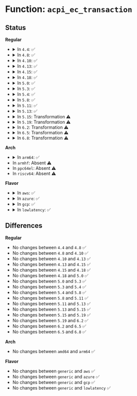 # Function: <code>acpi_ec_transaction</code>

## Status
<b>Regular</b>
<ul>
<li>
<details>
<summary>In <code>4.4</code>: ✅</summary>

```c
int acpi_ec_transaction(struct acpi_ec *ec, struct transaction *t);
```

**Collision:** Unique Static

**Inline:** No

**Transformation:** False

**Instances:**

```
In drivers/acpi/ec.c (ffffffff81483b3b)
Location: drivers/acpi/ec.c:702
Inline: False
Direct callers:
  - drivers/acpi/ec.c:acpi_ec_read
  - drivers/acpi/ec.c:ec_transaction
  - drivers/acpi/ec.c:acpi_ec_space_handler
  - drivers/acpi/ec.c:acpi_ec_space_handler
  - drivers/acpi/ec.c:acpi_ec_space_handler
  - drivers/acpi/ec.c:acpi_ec_query
  - drivers/acpi/ec.c:ec_write
```
**Symbols:**

```
ffffffff81483b3b-ffffffff81483e87: acpi_ec_transaction (STB_LOCAL)
```
</details>
</li>
<li>
<details>
<summary>In <code>4.8</code>: ✅</summary>

```c
int acpi_ec_transaction(struct acpi_ec *ec, struct transaction *t);
```

**Collision:** Unique Static

**Inline:** No

**Transformation:** False

**Instances:**

```
In drivers/acpi/ec.c (ffffffff814d25d2)
Location: drivers/acpi/ec.c:709
Inline: False
Direct callers:
  - drivers/acpi/ec.c:acpi_ec_space_handler
  - drivers/acpi/ec.c:acpi_ec_space_handler
  - drivers/acpi/ec.c:acpi_ec_space_handler
  - drivers/acpi/ec.c:acpi_ec_query
  - drivers/acpi/ec.c:ec_transaction
  - drivers/acpi/ec.c:ec_write
  - drivers/acpi/ec.c:acpi_ec_read
```
**Symbols:**

```
ffffffff814d25d2-ffffffff814d28f2: acpi_ec_transaction (STB_LOCAL)
```
</details>
</li>
<li>
<details>
<summary>In <code>4.10</code>: ✅</summary>

```c
int acpi_ec_transaction(struct acpi_ec *ec, struct transaction *t);
```

**Collision:** Unique Static

**Inline:** No

**Transformation:** False

**Instances:**

```
In drivers/acpi/ec.c (ffffffff814f4aae)
Location: drivers/acpi/ec.c:823
Inline: False
Direct callers:
  - drivers/acpi/ec.c:acpi_ec_space_handler
  - drivers/acpi/ec.c:acpi_ec_space_handler
  - drivers/acpi/ec.c:acpi_ec_space_handler
  - drivers/acpi/ec.c:acpi_ec_query
  - drivers/acpi/ec.c:ec_transaction
  - drivers/acpi/ec.c:ec_write
  - drivers/acpi/ec.c:acpi_ec_read
```
**Symbols:**

```
ffffffff814f4aae-ffffffff814f4dc3: acpi_ec_transaction (STB_LOCAL)
```
</details>
</li>
<li>
<details>
<summary>In <code>4.13</code>: ✅</summary>

```c
int acpi_ec_transaction(struct acpi_ec *ec, struct transaction *t);
```

**Collision:** Unique Static

**Inline:** No

**Transformation:** False

**Instances:**

```
In drivers/acpi/ec.c (ffffffff81502e20)
Location: drivers/acpi/ec.c:812
Inline: False
Direct callers:
  - drivers/acpi/ec.c:acpi_ec_space_handler
  - drivers/acpi/ec.c:acpi_ec_space_handler
  - drivers/acpi/ec.c:acpi_ec_space_handler
  - drivers/acpi/ec.c:acpi_ec_space_handler
  - drivers/acpi/ec.c:acpi_ec_event_handler
  - drivers/acpi/ec.c:ec_transaction
  - drivers/acpi/ec.c:ec_write
  - drivers/acpi/ec.c:ec_read
```
**Symbols:**

```
ffffffff81502e20-ffffffff815031d1: acpi_ec_transaction (STB_LOCAL)
```
</details>
</li>
<li>
<details>
<summary>In <code>4.15</code>: ✅</summary>

```c
int acpi_ec_transaction(struct acpi_ec *ec, struct transaction *t);
```

**Collision:** Unique Static

**Inline:** No

**Transformation:** False

**Instances:**

```
In drivers/acpi/ec.c (ffffffff81545280)
Location: drivers/acpi/ec.c:814
Inline: False
Direct callers:
  - drivers/acpi/ec.c:acpi_ec_space_handler
  - drivers/acpi/ec.c:acpi_ec_space_handler
  - drivers/acpi/ec.c:acpi_ec_space_handler
  - drivers/acpi/ec.c:acpi_ec_space_handler
  - drivers/acpi/ec.c:acpi_ec_event_handler
  - drivers/acpi/ec.c:ec_transaction
  - drivers/acpi/ec.c:ec_write
  - drivers/acpi/ec.c:ec_read
```
**Symbols:**

```
ffffffff81545280-ffffffff81545631: acpi_ec_transaction (STB_LOCAL)
```
</details>
</li>
<li>
<details>
<summary>In <code>4.18</code>: ✅</summary>

```c
int acpi_ec_transaction(struct acpi_ec *ec, struct transaction *t);
```

**Collision:** Unique Static

**Inline:** No

**Transformation:** False

**Instances:**

```
In drivers/acpi/ec.c (ffffffff8157b880)
Location: drivers/acpi/ec.c:814
Inline: False
Direct callers:
  - drivers/acpi/ec.c:acpi_ec_space_handler
  - drivers/acpi/ec.c:acpi_ec_space_handler
  - drivers/acpi/ec.c:acpi_ec_space_handler
  - drivers/acpi/ec.c:acpi_ec_space_handler
  - drivers/acpi/ec.c:acpi_ec_event_handler
  - drivers/acpi/ec.c:ec_transaction
  - drivers/acpi/ec.c:ec_write
  - drivers/acpi/ec.c:ec_read
```
**Symbols:**

```
ffffffff8157b880-ffffffff8157bc1c: acpi_ec_transaction (STB_LOCAL)
```
</details>
</li>
<li>
<details>
<summary>In <code>5.0</code>: ✅</summary>

```c
int acpi_ec_transaction(struct acpi_ec *ec, struct transaction *t);
```

**Collision:** Unique Static

**Inline:** No

**Transformation:** False

**Instances:**

```
In drivers/acpi/ec.c (ffffffff81592f40)
Location: drivers/acpi/ec.c:814
Inline: False
Direct callers:
  - drivers/acpi/ec.c:acpi_ec_space_handler
  - drivers/acpi/ec.c:acpi_ec_space_handler
  - drivers/acpi/ec.c:acpi_ec_space_handler
  - drivers/acpi/ec.c:acpi_ec_space_handler
  - drivers/acpi/ec.c:acpi_ec_event_handler
  - drivers/acpi/ec.c:ec_transaction
  - drivers/acpi/ec.c:ec_write
  - drivers/acpi/ec.c:ec_read
```
**Symbols:**

```
ffffffff81592f40-ffffffff815932dc: acpi_ec_transaction (STB_LOCAL)
```
</details>
</li>
<li>
<details>
<summary>In <code>5.3</code>: ✅</summary>

```c
int acpi_ec_transaction(struct acpi_ec *ec, struct transaction *t);
```

**Collision:** Unique Static

**Inline:** No

**Transformation:** False

**Instances:**

```
In drivers/acpi/ec.c (ffffffff815c3ef0)
Location: drivers/acpi/ec.c:828
Inline: False
Direct callers:
  - drivers/acpi/ec.c:acpi_ec_space_handler
  - drivers/acpi/ec.c:acpi_ec_space_handler
  - drivers/acpi/ec.c:acpi_ec_space_handler
  - drivers/acpi/ec.c:acpi_ec_space_handler
  - drivers/acpi/ec.c:acpi_ec_query
  - drivers/acpi/ec.c:ec_transaction
  - drivers/acpi/ec.c:ec_write
  - drivers/acpi/ec.c:ec_read
```
**Symbols:**

```
ffffffff815c3ef0-ffffffff815c42a9: acpi_ec_transaction (STB_LOCAL)
```
</details>
</li>
<li>
<details>
<summary>In <code>5.4</code>: ✅</summary>

```c
int acpi_ec_transaction(struct acpi_ec *ec, struct transaction *t);
```

**Collision:** Unique Static

**Inline:** No

**Transformation:** False

**Instances:**

```
In drivers/acpi/ec.c (ffffffff815e5130)
Location: drivers/acpi/ec.c:820
Inline: False
Direct callers:
  - drivers/acpi/ec.c:acpi_ec_space_handler
  - drivers/acpi/ec.c:acpi_ec_space_handler
  - drivers/acpi/ec.c:acpi_ec_space_handler
  - drivers/acpi/ec.c:acpi_ec_space_handler
  - drivers/acpi/ec.c:acpi_ec_query
  - drivers/acpi/ec.c:ec_transaction
  - drivers/acpi/ec.c:ec_write
  - drivers/acpi/ec.c:ec_read
```
**Symbols:**

```
ffffffff815e5130-ffffffff815e54e9: acpi_ec_transaction (STB_LOCAL)
```
</details>
</li>
<li>
<details>
<summary>In <code>5.8</code>: ✅</summary>

```c
int acpi_ec_transaction(struct acpi_ec *ec, struct transaction *t);
```

**Collision:** Unique Static

**Inline:** No

**Transformation:** False

**Instances:**

```
In drivers/acpi/ec.c (ffffffff816909a0)
Location: drivers/acpi/ec.c:816
Inline: False
Direct callers:
  - drivers/acpi/ec.c:acpi_ec_space_handler
  - drivers/acpi/ec.c:acpi_ec_space_handler
  - drivers/acpi/ec.c:acpi_ec_space_handler
  - drivers/acpi/ec.c:acpi_ec_space_handler
  - drivers/acpi/ec.c:acpi_ec_query
  - drivers/acpi/ec.c:ec_transaction
  - drivers/acpi/ec.c:ec_write
  - drivers/acpi/ec.c:ec_read
```
**Symbols:**

```
ffffffff816909a0-ffffffff81690af2: acpi_ec_transaction (STB_LOCAL)
```
</details>
</li>
<li>
<details>
<summary>In <code>5.11</code>: ✅</summary>

```c
int acpi_ec_transaction(struct acpi_ec *ec, struct transaction *t);
```

**Collision:** Unique Static

**Inline:** No

**Transformation:** False

**Instances:**

```
In drivers/acpi/ec.c (ffffffff816ae6d0)
Location: drivers/acpi/ec.c:803
Inline: False
Direct callers:
  - drivers/acpi/ec.c:acpi_ec_space_handler
  - drivers/acpi/ec.c:acpi_ec_space_handler
  - drivers/acpi/ec.c:acpi_ec_space_handler
  - drivers/acpi/ec.c:acpi_ec_space_handler
  - drivers/acpi/ec.c:acpi_ec_query
  - drivers/acpi/ec.c:ec_transaction
  - drivers/acpi/ec.c:ec_write
  - drivers/acpi/ec.c:ec_read
```
**Symbols:**

```
ffffffff816ae6d0-ffffffff816ae822: acpi_ec_transaction (STB_LOCAL)
```
</details>
</li>
<li>
<details>
<summary>In <code>5.13</code>: ✅</summary>

```c
int acpi_ec_transaction(struct acpi_ec *ec, struct transaction *t);
```

**Collision:** Unique Static

**Inline:** No

**Transformation:** False

**Instances:**

```
In drivers/acpi/ec.c (ffffffff81690cf0)
Location: drivers/acpi/ec.c:804
Inline: False
Direct callers:
  - drivers/acpi/ec.c:acpi_ec_space_handler
  - drivers/acpi/ec.c:acpi_ec_space_handler
  - drivers/acpi/ec.c:acpi_ec_space_handler
  - drivers/acpi/ec.c:acpi_ec_space_handler
  - drivers/acpi/ec.c:acpi_ec_query
  - drivers/acpi/ec.c:ec_transaction
  - drivers/acpi/ec.c:ec_write
  - drivers/acpi/ec.c:ec_read
```
**Symbols:**

```
ffffffff81690cf0-ffffffff81690e42: acpi_ec_transaction (STB_LOCAL)
```
</details>
</li>
<li>
<details>
<summary>In <code>5.15</code>: Transformation ⚠️</summary>

```c
int acpi_ec_transaction(struct acpi_ec *ec, struct transaction *t);
```

**Collision:** Unique Static

**Inline:** No

**Transformation:** True

**Instances:**

```
In drivers/acpi/ec.c (0)
Location: drivers/acpi/ec.c:806
Inline: False
Direct callers:
  - drivers/acpi/ec.c:acpi_ec_space_handler
  - drivers/acpi/ec.c:acpi_ec_space_handler
  - drivers/acpi/ec.c:acpi_ec_space_handler
  - drivers/acpi/ec.c:acpi_ec_space_handler
  - drivers/acpi/ec.c:acpi_ec_query
  - drivers/acpi/ec.c:ec_transaction
  - drivers/acpi/ec.c:ec_write
  - drivers/acpi/ec.c:ec_read
```
**Symbols:**

```
ffffffff81706750-ffffffff817068c2: acpi_ec_transaction (STB_LOCAL)
ffffffff81cefa2c-ffffffff81cefa55: acpi_ec_transaction.cold (STB_LOCAL)
```
</details>
</li>
<li>
<details>
<summary>In <code>5.19</code>: Transformation ⚠️</summary>

```c
int acpi_ec_transaction(struct acpi_ec *ec, struct transaction *t);
```

**Collision:** Unique Static

**Inline:** No

**Transformation:** True

**Instances:**

```
In drivers/acpi/ec.c (0)
Location: drivers/acpi/ec.c:829
Inline: False
Direct callers:
  - drivers/acpi/ec.c:acpi_ec_space_handler
  - drivers/acpi/ec.c:acpi_ec_space_handler
  - drivers/acpi/ec.c:acpi_ec_space_handler
  - drivers/acpi/ec.c:acpi_ec_space_handler
  - drivers/acpi/ec.c:acpi_ec_submit_query
  - drivers/acpi/ec.c:ec_transaction
  - drivers/acpi/ec.c:ec_write
  - drivers/acpi/ec.c:ec_read
```
**Symbols:**

```
ffffffff818348e0-ffffffff81834a65: acpi_ec_transaction (STB_LOCAL)
ffffffff81eb75a2-ffffffff81eb75cb: acpi_ec_transaction.cold (STB_LOCAL)
```
</details>
</li>
<li>
<details>
<summary>In <code>6.2</code>: Transformation ⚠️</summary>

```c
int acpi_ec_transaction(struct acpi_ec *ec, struct transaction *t);
```

**Collision:** Unique Static

**Inline:** No

**Transformation:** True

**Instances:**

```
In drivers/acpi/ec.c (0)
Location: drivers/acpi/ec.c:830
Inline: False
Direct callers:
  - drivers/acpi/ec.c:acpi_ec_space_handler
  - drivers/acpi/ec.c:acpi_ec_space_handler
  - drivers/acpi/ec.c:acpi_ec_space_handler
  - drivers/acpi/ec.c:acpi_ec_space_handler
  - drivers/acpi/ec.c:acpi_ec_submit_query
  - drivers/acpi/ec.c:ec_transaction
  - drivers/acpi/ec.c:ec_write
  - drivers/acpi/ec.c:ec_read
```
**Symbols:**

```
ffffffff81968480-ffffffff81968605: acpi_ec_transaction (STB_LOCAL)
ffffffff82091a8b-ffffffff82091ab4: acpi_ec_transaction.cold (STB_LOCAL)
```
</details>
</li>
<li>
<details>
<summary>In <code>6.5</code>: Transformation ⚠️</summary>

```c
int acpi_ec_transaction(struct acpi_ec *ec, struct transaction *t);
```

**Collision:** Unique Static

**Inline:** No

**Transformation:** True

**Instances:**

```
In drivers/acpi/ec.c (0)
Location: drivers/acpi/ec.c:815
Inline: False
Direct callers:
  - drivers/acpi/ec.c:acpi_ec_space_handler
  - drivers/acpi/ec.c:acpi_ec_space_handler
  - drivers/acpi/ec.c:acpi_ec_space_handler
  - drivers/acpi/ec.c:acpi_ec_space_handler
  - drivers/acpi/ec.c:acpi_ec_submit_query
  - drivers/acpi/ec.c:ec_transaction
  - drivers/acpi/ec.c:ec_write
  - drivers/acpi/ec.c:ec_read
```
**Symbols:**

```
ffffffff819aea60-ffffffff819aebe5: acpi_ec_transaction (STB_LOCAL)
ffffffff821123ab-ffffffff821123d4: acpi_ec_transaction.cold (STB_LOCAL)
```
</details>
</li>
<li>
<details>
<summary>In <code>6.8</code>: Transformation ⚠️</summary>

```c
int acpi_ec_transaction(struct acpi_ec *ec, struct transaction *t);
```

**Collision:** Unique Static

**Inline:** No

**Transformation:** True

**Instances:**

```
In drivers/acpi/ec.c (0)
Location: drivers/acpi/ec.c:815
Inline: False
Direct callers:
  - drivers/acpi/ec.c:acpi_ec_space_handler
  - drivers/acpi/ec.c:acpi_ec_space_handler
  - drivers/acpi/ec.c:acpi_ec_space_handler
  - drivers/acpi/ec.c:acpi_ec_space_handler
  - drivers/acpi/ec.c:acpi_ec_submit_query
  - drivers/acpi/ec.c:ec_transaction
  - drivers/acpi/ec.c:ec_write
  - drivers/acpi/ec.c:ec_read
```
**Symbols:**

```
ffffffff819f8ee0-ffffffff819f9065: acpi_ec_transaction (STB_LOCAL)
ffffffff821f0113-ffffffff821f013c: acpi_ec_transaction.cold (STB_LOCAL)
```
</details>
</li>
</ul>
<b>Arch</b>
<ul>
<li>
<details>
<summary>In <code>arm64</code>: ✅</summary>

```c
int acpi_ec_transaction(struct acpi_ec *ec, struct transaction *t);
```

**Collision:** Unique Static

**Inline:** No

**Transformation:** False

**Instances:**

```
In drivers/acpi/ec.c (ffff800010771c30)
Location: drivers/acpi/ec.c:820
Inline: False
Direct callers:
  - drivers/acpi/ec.c:acpi_ec_space_handler
  - drivers/acpi/ec.c:acpi_ec_space_handler
  - drivers/acpi/ec.c:acpi_ec_space_handler
  - drivers/acpi/ec.c:acpi_ec_space_handler
  - drivers/acpi/ec.c:acpi_ec_query
  - drivers/acpi/ec.c:ec_transaction
  - drivers/acpi/ec.c:ec_write
  - drivers/acpi/ec.c:ec_read
```
**Symbols:**

```
ffff800010771c30-ffff8000107720e8: acpi_ec_transaction (STB_LOCAL)
```
</details>
</li>
<li>
In <code>armhf</code>: Absent ⚠️
</li>
<li>
In <code>ppc64el</code>: Absent ⚠️
</li>
<li>
In <code>riscv64</code>: Absent ⚠️
</li>
</ul>
<b>Flavor</b>
<ul>
<li>
<details>
<summary>In <code>aws</code>: ✅</summary>

```c
int acpi_ec_transaction(struct acpi_ec *ec, struct transaction *t);
```

**Collision:** Unique Static

**Inline:** No

**Transformation:** False

**Instances:**

```
In drivers/acpi/ec.c (ffffffff815d7020)
Location: drivers/acpi/ec.c:820
Inline: False
Direct callers:
  - drivers/acpi/ec.c:acpi_ec_space_handler
  - drivers/acpi/ec.c:acpi_ec_space_handler
  - drivers/acpi/ec.c:acpi_ec_space_handler
  - drivers/acpi/ec.c:acpi_ec_space_handler
  - drivers/acpi/ec.c:acpi_ec_query
  - drivers/acpi/ec.c:ec_transaction
  - drivers/acpi/ec.c:ec_write
  - drivers/acpi/ec.c:ec_read
```
**Symbols:**

```
ffffffff815d7020-ffffffff815d73d9: acpi_ec_transaction (STB_LOCAL)
```
</details>
</li>
<li>
<details>
<summary>In <code>azure</code>: ✅</summary>

```c
int acpi_ec_transaction(struct acpi_ec *ec, struct transaction *t);
```

**Collision:** Unique Static

**Inline:** No

**Transformation:** False

**Instances:**

```
In drivers/acpi/ec.c (ffffffff815c0be0)
Location: drivers/acpi/ec.c:820
Inline: False
Direct callers:
  - drivers/acpi/ec.c:acpi_ec_space_handler
  - drivers/acpi/ec.c:acpi_ec_space_handler
  - drivers/acpi/ec.c:acpi_ec_space_handler
  - drivers/acpi/ec.c:acpi_ec_space_handler
  - drivers/acpi/ec.c:acpi_ec_query
  - drivers/acpi/ec.c:ec_transaction
  - drivers/acpi/ec.c:ec_write
  - drivers/acpi/ec.c:ec_read
```
**Symbols:**

```
ffffffff815c0be0-ffffffff815c0f99: acpi_ec_transaction (STB_LOCAL)
```
</details>
</li>
<li>
<details>
<summary>In <code>gcp</code>: ✅</summary>

```c
int acpi_ec_transaction(struct acpi_ec *ec, struct transaction *t);
```

**Collision:** Unique Static

**Inline:** No

**Transformation:** False

**Instances:**

```
In drivers/acpi/ec.c (ffffffff815d9410)
Location: drivers/acpi/ec.c:820
Inline: False
Direct callers:
  - drivers/acpi/ec.c:acpi_ec_space_handler
  - drivers/acpi/ec.c:acpi_ec_space_handler
  - drivers/acpi/ec.c:acpi_ec_space_handler
  - drivers/acpi/ec.c:acpi_ec_space_handler
  - drivers/acpi/ec.c:acpi_ec_query
  - drivers/acpi/ec.c:ec_transaction
  - drivers/acpi/ec.c:ec_write
  - drivers/acpi/ec.c:ec_read
```
**Symbols:**

```
ffffffff815d9410-ffffffff815d97c9: acpi_ec_transaction (STB_LOCAL)
```
</details>
</li>
<li>
<details>
<summary>In <code>lowlatency</code>: ✅</summary>

```c
int acpi_ec_transaction(struct acpi_ec *ec, struct transaction *t);
```

**Collision:** Unique Static

**Inline:** No

**Transformation:** False

**Instances:**

```
In drivers/acpi/ec.c (ffffffff815f32d0)
Location: drivers/acpi/ec.c:820
Inline: False
Direct callers:
  - drivers/acpi/ec.c:acpi_ec_space_handler
  - drivers/acpi/ec.c:acpi_ec_space_handler
  - drivers/acpi/ec.c:acpi_ec_space_handler
  - drivers/acpi/ec.c:acpi_ec_space_handler
  - drivers/acpi/ec.c:acpi_ec_query
  - drivers/acpi/ec.c:ec_transaction
  - drivers/acpi/ec.c:ec_write
  - drivers/acpi/ec.c:ec_read
```
**Symbols:**

```
ffffffff815f32d0-ffffffff815f3689: acpi_ec_transaction (STB_LOCAL)
```
</details>
</li>
</ul>

## Differences
<b>Regular</b>
<ul>
<li>
No changes between <code>4.4</code> and <code>4.8</code> ✅
</li>
<li>
No changes between <code>4.8</code> and <code>4.10</code> ✅
</li>
<li>
No changes between <code>4.10</code> and <code>4.13</code> ✅
</li>
<li>
No changes between <code>4.13</code> and <code>4.15</code> ✅
</li>
<li>
No changes between <code>4.15</code> and <code>4.18</code> ✅
</li>
<li>
No changes between <code>4.18</code> and <code>5.0</code> ✅
</li>
<li>
No changes between <code>5.0</code> and <code>5.3</code> ✅
</li>
<li>
No changes between <code>5.3</code> and <code>5.4</code> ✅
</li>
<li>
No changes between <code>5.4</code> and <code>5.8</code> ✅
</li>
<li>
No changes between <code>5.8</code> and <code>5.11</code> ✅
</li>
<li>
No changes between <code>5.11</code> and <code>5.13</code> ✅
</li>
<li>
No changes between <code>5.13</code> and <code>5.15</code> ✅
</li>
<li>
No changes between <code>5.15</code> and <code>5.19</code> ✅
</li>
<li>
No changes between <code>5.19</code> and <code>6.2</code> ✅
</li>
<li>
No changes between <code>6.2</code> and <code>6.5</code> ✅
</li>
<li>
No changes between <code>6.5</code> and <code>6.8</code> ✅
</li>
</ul>
<b>Arch</b>
<ul>
<li>
No changes between <code>amd64</code> and <code>arm64</code> ✅
</li>
</ul>
<b>Flavor</b>
<ul>
<li>
No changes between <code>generic</code> and <code>aws</code> ✅
</li>
<li>
No changes between <code>generic</code> and <code>azure</code> ✅
</li>
<li>
No changes between <code>generic</code> and <code>gcp</code> ✅
</li>
<li>
No changes between <code>generic</code> and <code>lowlatency</code> ✅
</li>
</ul>
